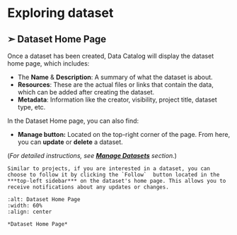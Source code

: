 # Exploring dataset

## &#10147; Dataset Home Page
Once a dataset has been created, Data Catalog will display the dataset home page,
which includes:

* The **Name** & **Description**: A summary of what the dataset is about.
* **Resources**: These are the actual files or links that contain the data, which can be added after creating the dataset.
* **Metadata**: Information like the creator, visibility, project title, dataset type, etc. 

In the Dataset Home page, you can also find:

* **Manage button:** Located on the top-right corner of the page. From here, you can **update** or **delete** a dataset.

(_For detailed instructions, see [**Manage Datasets**](this_is_the_manage_datasets_reference_point) section._)


```{note} 
Similar to projects, if you are interested in a dataset, you can choose to follow it by clicking the `Follow`  button located in the ***top-left sidebar*** on the dataset's home page. This allows you to receive notifications about any updates or changes.
```



```{figure} ../../_static/images/exploring_dataset.png
:alt: Dataset Home Page
:width: 60%
:align: center

*Dataset Home Page*

```








